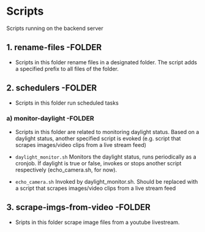 # Scripts
Scripts running on the backend server

## 1. rename-files -FOLDER
- Scripts in this folder rename files in a designated folder. The script adds a specified prefix to all files of the folder.

## 2. schedulers -FOLDER
- Scripts in this folder run scheduled tasks

### a) monitor-daylight -FOLDER
- Scripts in this folder are related to monitoring daylight status. Based on a daylight status, another specified script is evoked (e.g. script that scrapes images/video clips from a live stream feed)

- `daylight_monitor.sh` Monitors the daylight status, runs periodically as a cronjob. If daylight is true or false, invokes or stops another script respectively (echo_camera.sh, for now). 
- `echo_camera.sh`  Invoked by daylight_monitor.sh. Should be replaced with a script that scrapes images/video clips from a live stream feed
	
## 3. scrape-imgs-from-video -FOLDER
- Sripts in this folder scrape image files from a youtube livestream. 
